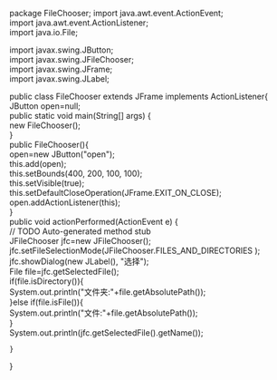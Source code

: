 package FileChooser;
import java.awt.event.ActionEvent;  
import java.awt.event.ActionListener;  
import java.io.File;  
  
import javax.swing.JButton;  
import javax.swing.JFileChooser;  
import javax.swing.JFrame;  
import javax.swing.JLabel;  
  
public class FileChooser extends JFrame implements ActionListener{  
    JButton open=null;  
    public static void main(String[] args) {  
        new FileChooser();  
    }  
    public FileChooser(){  
        open=new JButton("open");  
        this.add(open);  
        this.setBounds(400, 200, 100, 100);  
        this.setVisible(true);  
        this.setDefaultCloseOperation(JFrame.EXIT_ON_CLOSE);  
        open.addActionListener(this);  
    }  
    public void actionPerformed(ActionEvent e) {  
        // TODO Auto-generated method stub  
        JFileChooser jfc=new JFileChooser();  
        jfc.setFileSelectionMode(JFileChooser.FILES_AND_DIRECTORIES );  
        jfc.showDialog(new JLabel(), "选择");  
        File file=jfc.getSelectedFile();  
        if(file.isDirectory()){  
            System.out.println("文件夹:"+file.getAbsolutePath());  
        }else if(file.isFile()){  
            System.out.println("文件:"+file.getAbsolutePath());  
        }  
        System.out.println(jfc.getSelectedFile().getName());  
          
    }  
  
}  
